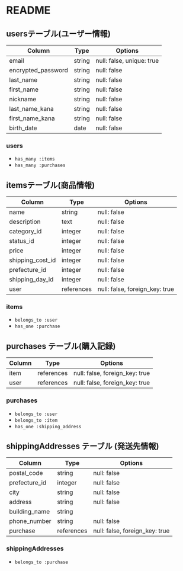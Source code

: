 # README

## usersテーブル(ユーザー情報)
| Column              | Type       | Options                        |
| ------              | ---------- | ------------------------------ |
| email               | string     | null: false, unique: true      |
| encrypted_password  | string     | null: false                    |
| last_name           | string     | null: false                    |
| first_name          | string     | null: false                    |
| nickname            | string     | null: false                    |
| last_name_kana      | string     | null: false                    |
| first_name_kana     | string     | null: false                    |
| birth_date          | date       | null: false                    |

### users
- `has_many :items`
- `has_many :purchases`

## itemsテーブル(商品情報)
| Column              | Type       | Options                        |
| ------              | ---------- | ------------------------------ |
| name                | string     | null: false                    |
| description         | text       | null: false                    |
| category_id         | integer    | null: false                    |
| status_id           | integer    | null: false                    |
| price               | integer    | null: false                    |
| shipping_cost_id    | integer    | null: false                    |
| prefecture_id       | integer    | null: false                    |
| shipping_day_id    | integer    | null: false                    |
| user                | references | null: false, foreign_key: true |

### items
- `belongs_to :user`
- `has_one :purchase`

## purchases テーブル(購入記録)
| Column              | Type       | Options                        |
| ------              | ---------- | ------------------------------ |
| item                | references | null: false, foreign_key: true |
| user                | references | null: false, foreign_key: true |

### purchases
- `belongs_to :user`
- `belongs_to :item`
- `has_one :shipping_address`

##  shippingAddresses テーブル (発送先情報)
| Column              | Type       | Options                        |
| ------              | ---------- | ------------------------------ |
| postal_code         | string     | null: false                    |
| prefecture_id       | integer    | null: false                    |
| city                | string     | null: false                    |
| address             | string     | null: false                    |
| building_name       | string     |                                |
| phone_number        | string     | null: false                    |
| purchase            | references | null: false, foreign_key: true |

### shippingAddresses
- `belongs_to :purchase`
